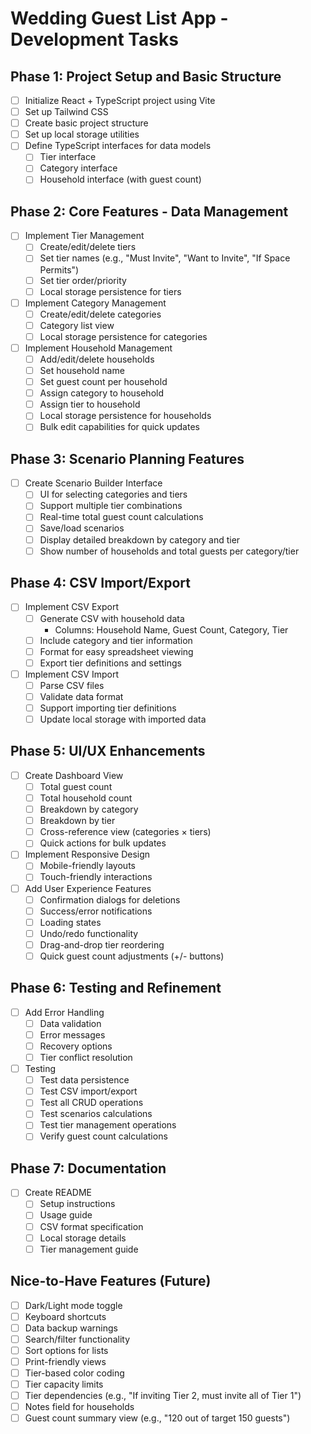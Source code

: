 # Wedding Guest List App - Development Tasks

## Phase 1: Project Setup and Basic Structure
- [ ] Initialize React + TypeScript project using Vite
- [ ] Set up Tailwind CSS
- [ ] Create basic project structure
- [ ] Set up local storage utilities
- [ ] Define TypeScript interfaces for data models
  - [ ] Tier interface
  - [ ] Category interface
  - [ ] Household interface (with guest count)

## Phase 2: Core Features - Data Management
- [ ] Implement Tier Management
  - [ ] Create/edit/delete tiers
  - [ ] Set tier names (e.g., "Must Invite", "Want to Invite", "If Space Permits")
  - [ ] Set tier order/priority
  - [ ] Local storage persistence for tiers

- [ ] Implement Category Management
  - [ ] Create/edit/delete categories
  - [ ] Category list view
  - [ ] Local storage persistence for categories

- [ ] Implement Household Management
  - [ ] Add/edit/delete households
  - [ ] Set household name
  - [ ] Set guest count per household
  - [ ] Assign category to household
  - [ ] Assign tier to household
  - [ ] Local storage persistence for households
  - [ ] Bulk edit capabilities for quick updates

## Phase 3: Scenario Planning Features
- [ ] Create Scenario Builder Interface
  - [ ] UI for selecting categories and tiers
  - [ ] Support multiple tier combinations
  - [ ] Real-time total guest count calculations
  - [ ] Save/load scenarios
  - [ ] Display detailed breakdown by category and tier
  - [ ] Show number of households and total guests per category/tier

## Phase 4: CSV Import/Export
- [ ] Implement CSV Export
  - [ ] Generate CSV with household data
    - Columns: Household Name, Guest Count, Category, Tier
  - [ ] Include category and tier information
  - [ ] Format for easy spreadsheet viewing
  - [ ] Export tier definitions and settings

- [ ] Implement CSV Import
  - [ ] Parse CSV files
  - [ ] Validate data format
  - [ ] Support importing tier definitions
  - [ ] Update local storage with imported data

## Phase 5: UI/UX Enhancements
- [ ] Create Dashboard View
  - [ ] Total guest count
  - [ ] Total household count
  - [ ] Breakdown by category
  - [ ] Breakdown by tier
  - [ ] Cross-reference view (categories × tiers)
  - [ ] Quick actions for bulk updates

- [ ] Implement Responsive Design
  - [ ] Mobile-friendly layouts
  - [ ] Touch-friendly interactions

- [ ] Add User Experience Features
  - [ ] Confirmation dialogs for deletions
  - [ ] Success/error notifications
  - [ ] Loading states
  - [ ] Undo/redo functionality
  - [ ] Drag-and-drop tier reordering
  - [ ] Quick guest count adjustments (+/- buttons)

## Phase 6: Testing and Refinement
- [ ] Add Error Handling
  - [ ] Data validation
  - [ ] Error messages
  - [ ] Recovery options
  - [ ] Tier conflict resolution

- [ ] Testing
  - [ ] Test data persistence
  - [ ] Test CSV import/export
  - [ ] Test all CRUD operations
  - [ ] Test scenarios calculations
  - [ ] Test tier management operations
  - [ ] Verify guest count calculations

## Phase 7: Documentation
- [ ] Create README
  - [ ] Setup instructions
  - [ ] Usage guide
  - [ ] CSV format specification
  - [ ] Local storage details
  - [ ] Tier management guide

## Nice-to-Have Features (Future)
- [ ] Dark/Light mode toggle
- [ ] Keyboard shortcuts
- [ ] Data backup warnings
- [ ] Search/filter functionality
- [ ] Sort options for lists
- [ ] Print-friendly views
- [ ] Tier-based color coding
- [ ] Tier capacity limits
- [ ] Tier dependencies (e.g., "If inviting Tier 2, must invite all of Tier 1")
- [ ] Notes field for households
- [ ] Guest count summary view (e.g., "120 out of target 150 guests") 